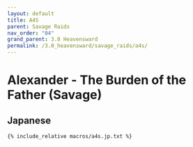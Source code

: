 ```yaml
---
layout: default
title: A4S
parent: Savage Raids
nav_order: "04"
grand_parent: 3.0 Heavensward
permalink: /3.0_heavensward/savage_raids/a4s/
---
```


# Alexander - The Burden of the Father (Savage)

## Japanese
```
{% include_relative macros/a4s.jp.txt %}
```

